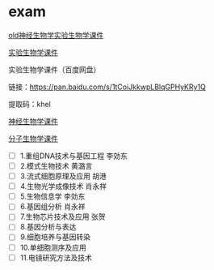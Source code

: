 # exam

[old神经生物学实验生物学课件](http://old.ion.ac.cn/chinese/students/kjxx.asp)

[实验生物学课件](http://www.cebsit.cas.cn/yjs/zxpy/kjxz/syswx/)

实验生物学课件（百度网盘）

链接：https://pan.baidu.com/s/1tCoiJkkwpLBlqGPHyKRy1Q 

提取码：khel 

[神经生物学课件](http://www.cebsit.cas.cn/yjs/zxpy/kjxz/sjswx/)

[分子生物学课件](http://www.sibcb.ac.cn/edu/jiaowu.jsp?ntype=1)

- [ ] 1.重组DNA技术与基因工程 李効东
- [ ] 2.模式生物技术 黄潞言
- [ ] 3.流式细胞原理及应用 胡港
- [ ] 4.生物光学成像技术 肖永祥
- [ ] 5.生物信息学 李効东
- [ ] 6.基因组分析 肖永祥
- [ ] 7.生物芯片技术及应用 张贺
- [ ] 8.基因分析与表达
- [ ] 9.细胞培养与基因转染
- [ ] 10.单细胞测序及应用
- [ ] 11.电镜研究方法及技术
